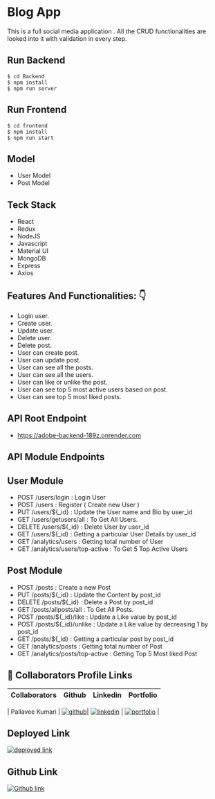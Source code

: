 # Blog App

This is a full social media application . All the CRUD functionalities are looked into it with validation in every step.

## Run Backend
```
$ cd Backend
$ npm install
$ npm run server
```

## Run Frontend
```
$ cd frontend
$ npm install
$ npm run start
```
## Model

- User Model
- Post Model 

## Teck Stack

- React
- Redux
- NodeJS
- Javascript
- Material UI
- MongoDB
- Express
- Axios
 
 
## Features And Functionalities: 👇

 - Login user.    
 - Create user.
 - Update user.
 - Delete user.
 - Delete post.
 - User can create post.
 - User can update post.
 - User can see all the posts.
 - User can see all the users.
 - User can like or unlike the post.
 - User can see top 5 most active users based on post.
 - User can see top 5 most liked posts.
 
## API Root Endpoint

- https://adobe-backend-189z.onrender.com

## API Module Endpoints
 
 ## User Module
 
 - POST /users/login : Login User
 - POST /users : Register ( Create new User )
 - PUT /users/${_id} : Update the User name and Bio by user_id
 - GET /users/getusers/all : To Get All Users.
 - DELETE /users/${_id} : Delete User by user_id
 - GET /users/${_id} : Getting a particular User Details by user_id
 - GET /analytics/users : Getting total number of User
 - GET /analytics/users/top-active : To Get 5 Top Active Users
  
  ## Post Module
  
  - POST /posts : Create a new Post
  - PUT /posts/${_id} : Update the Content by post_id
  - DELETE /posts/${_id} : Delete a Post by post_id
  - GET /posts/allposts/all : To Get All Posts.
  - POST /posts/${_id}/like : Update a Like value by post_id
  - POST /posts/${_id}/unlike : Update a Like value by decreasing 1 by post_id
  - GET /posts/${_id} : Getting a particular post by post_id
  - GET /analytics/posts : Getting total number of Post
  - GET /analytics/posts/top-active : Getting Top 5 Most liked Post
  
 
## 🔗 Collaborators Profile Links
| Collaborators  | Github  |  Linkedin   | Portfolio   |
| ---------- | -----------|------------|---------- |


| Pallavee Kumari | [![github](https://img.shields.io/badge/github-1DA1F2?style=for-the-badge&logo=github&logoColor=white)](https://github.com/pallaveekumari)| 
[![linkedin](https://img.shields.io/badge/linkedin-0A66C2?style=for-the-badge&logo=linkedin&logoColor=white)](https://www.linkedin.com/in/pallavee-kumari-493338230/)
| [![portfolio](https://img.shields.io/badge/my_portfolio-000?style=for-the-badge&logo=ko-fi&logoColor=white)](https://pallaveekumari.github.io/) | 




## Deployed Link
 [![deployed link](https://img.shields.io/badge/Deployed_Link-000?style=for-the-badge&logo=ko-fi&logoColor=white)](https://blog-app-pal.netlify.app)

## Github Link
 [![Github link](https://img.shields.io/badge/Deployed_Link-000?style=for-the-badge&logo=ko-fi&logoColor=white)](https://github.com/pallaveekumari/Blog-App)
